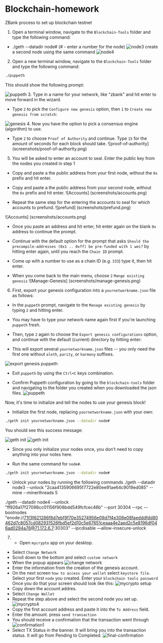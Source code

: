 # Blockchain-homework
ZBank process to set up blockchain testnet
1. Open a terminal window, navigate to the `Blockchain-Tools` folder and type the following command:
* ./geth --datadir node# (# - enter a number for the node)
 ![node3](screenshots/node3.png)
create a second node using the same command
 ![node4](screenshots/node4.png)

2. Open a new terminal window, navigate to the `Blockchain-Tools` folder and type the following command:

 ```bash
 ./puppeth
 ```
 This should show the following prompt:

 ![puppeth](screenshots/puppeth.png)
 3. Type in a name for your network, like "zbank" and hit enter to move forward in the wizard.

* Type `2` to pick the `Configure new genesis` option, then `1` to `Create new genesis from scratch`:

 ![genesis](screenshots/zbank-genesis.png)
 4. Now you have the option to pick a consensus engine (algorithm) to use.

* Type `2` to choose `Proof of Authority` and continue. Type  `15` for the amount of seconds for each block should take.
![proof-of-authority] (screenshots/proof-of-authority.png)

5. You will be asked to enter an account to seal. Enter the public key from the nodes you created in step 1

* Copy and paste a the public address from your first node, without the `0x` prefix and hit enter.
* Copy and paste a the public address from your second node, without the `0x` prefix and hit enter.
![Accounts] (screenshots/accounts.png)

* Repeat the same step for the entering the accounts to seal for which accounts to prefund.
![prefund] (screenshots/prefund.png)

![Accounts] (screenshots/accounts.png)

* Once you paste an address and hit enter, hit enter again on the blank `0x` address to continue the prompt.

* Continue with the default option for the prompt that asks `Should the precompile-addresses (0x1 .. 0xff) be pre-funded with 1 wei?` by hitting enter again,
 until you reach the `Chain ID` prompt.
 * Come up with a number to use as a chain ID (e.g. `333`) type it, then hit enter.

 * When you come back to the main menu, choose `2` `Mange existing genesis`
 ![Manage-Genesis] (screenshots/manage-genesis.png)
 
 6. First, export your genesis configuration into a `yournetworkname.json` file as follows:

* In the `puppeth` prompt, navigate to the `Manage existing genesis` by typing `2` and hitting enter.

* You may have to type your network name again first if you're launching `puppeth` fresh.

* Then, type `2` again to choose the `Export genesis configurations` option, and continue with the default (current) directory by hitting enter:

* This will export several `yournetworkname.json` files -- you only need the first one without `aleth`, `parity`, or `harmony` suffixes.

![export genesis puppeth](screenshots/puppeth-export.png)

* Exit `puppeth` by using the `Ctrl+C` keys combination.

 * Confirm Puppeth configuration by going to the `blockchain-tools` folder and navigating to the folder you created when you downloaded the json files.
 ![puppeth](screenshots/puppeth-config.png)

Now, it's time to initialize and tell the nodes to use your genesis block!

* Initialize the first node, replacing `yournetworkname.json` with your own:

 ```bash
 ./geth init yournetworkname.json --datadir node#
 ```

You should see this success message:

![geth init](screenshots/init-json-node3.png)
![geth init](screenshots/init-json-node4.png)

* Since you only initialize your nodes once, you don't need to copy anything into your notes here.

* Run the same command for `node#`.

 ```bash
 ./geth init yournetworkname.json --datadir node#
 ```
 * Unlock your nodes by running the following commands
 ./geth --datadir node3 --unlock "2caa4135906695f7722e80ee91ae64c9019ed085" --mine --minerthreads 5

./geth --datadir node4 --unlock "ff926a17f27098cc01156f908bdd549fcfcec46b" --port 30304 --rpc --bootnodes "enode://71f3f621286f8d7ebf9f70e35274956e09d7f4e308e08faedddfdd80462d7c8057cd082931526fbd5ef2d10c5e67651ceaaa4e2aed2c5e8196df046ad0294a76@71.172.6.7:30303" --ipcdisable —allow-insecure-unlock

7. * Open `mycrypto` app on your desktop.
* Select `Change Network`
* Scroll down to the bottom and select `custom network`
* When the popup appears
![change network](screenshots/custom-network.png)
* Enter the information from the creation of the genesis account.
* On the next screen `how to access your wallet` select `keystore file`. Select your first `node` you created. Enter your `blockchain tools password` Once you do that your screen should look like this:
![mycrypto setup](screenshots/mycrypto-setup.png)
* Copy down the account addres.
* Select `Change Wallet`
* Repeat the step above and select the second node you set up.
![mycrypto4](screenshots/mycrypto4.png)
* Copy the first account address and paste it into the `To Address` field.
* Enter the amount. press `send transaction`
* You should receive a confirmation that the transaction went through
![confirmation1](screenshots/confirmation.png)
* Select TX Status in the banner. It will bring you into the transaction status. It will go from Pending to Completed.
![final-confirmation](screenshots/final-confirm.png)



  


